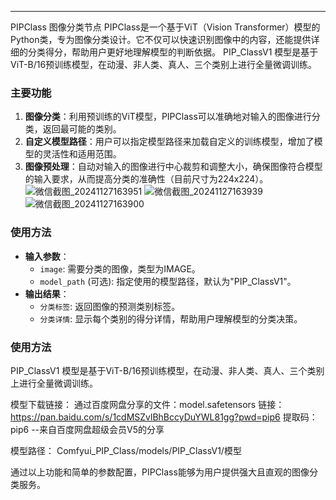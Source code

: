 ---
PIPClass 图像分类节点
PIPClass是一个基于ViT（Vision Transformer）模型的Python类，专为图像分类设计。它不仅可以快速识别图像中的内容，还能提供详细的分类得分，帮助用户更好地理解模型的判断依据。
PIP_ClassV1 模型是基于ViT-B/16预训练模型，在动漫、非人类、真人、三个类别上进行全量微调训练。

### 主要功能
1. **图像分类**：利用预训练的ViT模型，PIPClass可以准确地对输入的图像进行分类，返回最可能的类别。
2. **自定义模型路径**：用户可以指定模型路径来加载自定义的训练模型，增加了模型的灵活性和适用范围。
3. **图像预处理**：自动对输入的图像进行中心裁剪和调整大小，确保图像符合模型的输入要求，从而提高分类的准确性（目前尺寸为224x224）。
![微信截图_20241127163951](https://github.com/user-attachments/assets/448b6580-2ce2-406d-a9c8-4c5395e64ebf)
![微信截图_20241127163939](https://github.com/user-attachments/assets/fe666fa8-fa74-48d5-98fc-fb5c6dc3fbed)
![微信截图_20241127163900](https://github.com/user-attachments/assets/9fdc51fd-914d-4c41-a03e-801cf60daaba)

### 使用方法
- **输入参数**：
  - `image`: 需要分类的图像，类型为IMAGE。
  - `model_path` (可选): 指定使用的模型路径，默认为"PIP_ClassV1"。
- **输出结果**：
  - `分类标签`: 返回图像的预测类别标签。
  - `分类详情`: 显示每个类别的得分详情，帮助用户理解模型的分类决策。

### 使用方法

PIP_ClassV1 模型是基于ViT-B/16预训练模型，在动漫、非人类、真人、三个类别上进行全量微调训练。

模型下载链接：
通过百度网盘分享的文件：model.safetensors
链接：https://pan.baidu.com/s/1cdMSZvlBhBccyDuYWL81gg?pwd=pip6 
提取码：pip6 
--来自百度网盘超级会员V5的分享

模型路径：
Comfyui_PIP_Class/models/PIP_ClassV1/模型

通过以上功能和简单的参数配置，PIPClass能够为用户提供强大且直观的图像分类服务。
